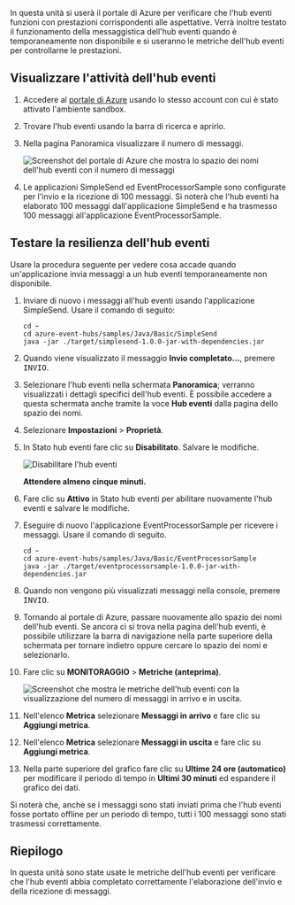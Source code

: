 In questa unità si userà il portale di Azure per verificare che l'hub eventi funzioni con prestazioni corrispondenti alle aspettative. Verrà inoltre testato il funzionamento della messaggistica dell'hub eventi quando è temporaneamente non disponibile e si useranno le metriche dell'hub eventi per controllarne le prestazioni.

## <a name="view-event-hub-activity"></a>Visualizzare l'attività dell'hub eventi

1. Accedere al [portale di Azure](https://portal.azure.com/learn.docs.microsoft.com?azure-portal=true) usando lo stesso account con cui è stato attivato l'ambiente sandbox.

1. Trovare l'hub eventi usando la barra di ricerca e aprirlo.

1. Nella pagina Panoramica visualizzare il numero di messaggi.

    ![Screenshot del portale di Azure che mostra lo spazio dei nomi dell'hub eventi con il numero di messaggi](../media/6-view-messages.png)

1. Le applicazioni SimpleSend ed EventProcessorSample sono configurate per l'invio e la ricezione di 100 messaggi. Si noterà che l'hub eventi ha elaborato 100 messaggi dall'applicazione SimpleSend e ha trasmesso 100 messaggi all'applicazione EventProcessorSample.

## <a name="test-event-hub-resilience"></a>Testare la resilienza dell'hub eventi

Usare la procedura seguente per vedere cosa accade quando un'applicazione invia messaggi a un hub eventi temporaneamente non disponibile.

1. Inviare di nuovo i messaggi all'hub eventi usando l'applicazione SimpleSend. Usare il comando di seguito:

    ```azurecli
    cd ~
    cd azure-event-hubs/samples/Java/Basic/SimpleSend
    java -jar ./target/simplesend-1.0.0-jar-with-dependencies.jar
    ```

1. Quando viene visualizzato il messaggio **Invio completato...**, premere <kbd>INVIO</kbd>.

1. Selezionare l'hub eventi nella schermata **Panoramica**; verranno visualizzati i dettagli specifici dell'hub eventi. È possibile accedere a questa schermata anche tramite la voce **Hub eventi** dalla pagina dello spazio dei nomi.

1. Selezionare **Impostazioni** > **Proprietà**.

1. In Stato hub eventi fare clic su **Disabilitato**. Salvare le modifiche.

    ![Disabilitare l'hub eventi](../media/7-disable-event-hub.png)

    **Attendere almeno cinque minuti.**

1. Fare clic su **Attivo** in Stato hub eventi per abilitare nuovamente l'hub eventi e salvare le modifiche.

1. Eseguire di nuovo l'applicazione EventProcessorSample per ricevere i messaggi. Usare il comando di seguito.

    ```azurecli
    cd ~
    cd azure-event-hubs/samples/Java/Basic/EventProcessorSample
    java -jar ./target/eventprocessorsample-1.0.0-jar-with-dependencies.jar
    ```

1. Quando non vengono più visualizzati messaggi nella console, premere <kbd>INVIO</kbd>.

1. Tornando al portale di Azure, passare nuovamente allo spazio dei nomi dell'hub eventi. Se ancora ci si trova nella pagina dell'hub eventi, è possibile utilizzare la barra di navigazione nella parte superiore della schermata per tornare indietro oppure cercare lo spazio dei nomi e selezionarlo.

1. Fare clic su **MONITORAGGIO** > **Metriche (anteprima)**.

    ![Screenshot che mostra le metriche dell'hub eventi con la visualizzazione del numero di messaggi in arrivo e in uscita.](../media/7-event-hub-metrics.png)

1. Nell'elenco **Metrica** selezionare **Messaggi in arrivo** e fare clic su **Aggiungi metrica**.

1. Nell'elenco **Metrica** selezionare **Messaggi in uscita** e fare clic su **Aggiungi metrica**.

1. Nella parte superiore del grafico fare clic su **Ultime 24 ore (automatico)** per modificare il periodo di tempo in **Ultimi 30 minuti** ed espandere il grafico dei dati.

Si noterà che, anche se i messaggi sono stati inviati prima che l'hub eventi fosse portato offline per un periodo di tempo, tutti i 100 messaggi sono stati trasmessi correttamente.

## <a name="summary"></a>Riepilogo

In questa unità sono state usate le metriche dell'hub eventi per verificare che l'hub eventi abbia completato correttamente l'elaborazione dell'invio e della ricezione di messaggi.
